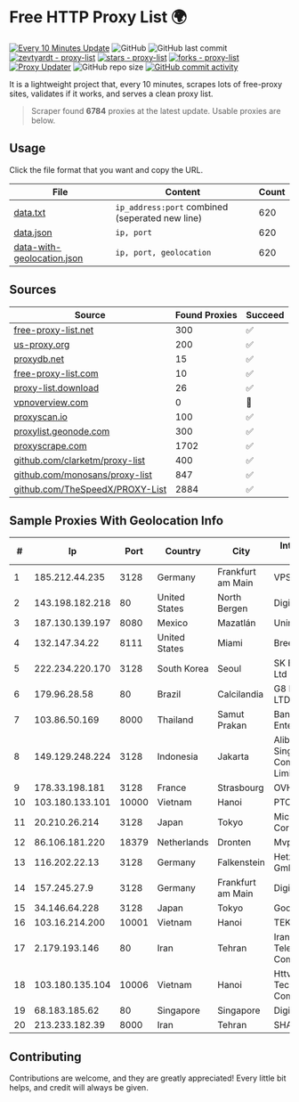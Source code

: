 
# Free HTTP Proxy List 🌍

[![Every 10 Minutes Update](https://github.com/mertguvencli/http-proxy-list/actions/workflows/main.yml/badge.svg?branch=main)](https://github.com/mertguvencli/http-proxy-list/actions/workflows/main.yml)
![GitHub](https://img.shields.io/github/license/mertguvencli/http-proxy-list)
![GitHub last commit](https://img.shields.io/github/last-commit/mertguvencli/http-proxy-list)
[![zevtyardt - proxy-list](https://img.shields.io/static/v1?label=zevtyardt&message=proxy-list&color=blue&logo=github)](https://github.com/zevtyardt/proxy-list "Go to GitHub repo")
[![stars - proxy-list](https://img.shields.io/github/stars/zevtyardt/proxy-list?style=social)](https://github.com/zevtyardt/proxy-list)
[![forks - proxy-list](https://img.shields.io/github/forks/zevtyardt/proxy-list?style=social)](https://github.com/zevtyardt/proxy-list)
[![Proxy Updater](https://github.com/zevtyardt/proxy-list/workflows/Proxy%20Updater/badge.svg)](https://github.com/zevtyardt/proxy-list/actions?query=workflow:"Proxy+Updater")
![GitHub repo size](https://img.shields.io/github/repo-size/zevtyardt/proxy-list)
[![GitHub commit activity](https://img.shields.io/github/commit-activity/m/zevtyardt/proxy-list?logo=commits)](https://github.com/zevtyardt/proxy-list/commits/main)

It is a lightweight project that, every 10 minutes, scrapes lots of free-proxy sites, validates if it works, and serves a clean proxy list.

> Scraper found **6784** proxies at the latest update. Usable proxies are below.

## Usage

Click the file format that you want and copy the URL.

|File|Content|Count|
|----|-------|-----|
|[data.txt](https://raw.githubusercontent.com/mertguvencli/http-proxy-list/main/proxy-list/data.txt)|`ip_address:port` combined (seperated new line)|620|
|[data.json](https://raw.githubusercontent.com/mertguvencli/http-proxy-list/main/proxy-list/data.json)|`ip, port`|620|
|[data-with-geolocation.json](https://raw.githubusercontent.com/mertguvencli/http-proxy-list/main/proxy-list/data-with-geolocation.json)|`ip, port, geolocation`|620|

## Sources

|Source|Found Proxies|Succeed|
|------|-------------|-------|
|[free-proxy-list.net](https://free-proxy-list.net)|300|✅|
|[us-proxy.org](https://www.us-proxy.org)|200|✅|
|[proxydb.net](http://proxydb.net)|15|✅|
|[free-proxy-list.com](https://free-proxy-list.com/?page=&port=&type%5B%5D=http&type%5B%5D=https&up_time=0&search=Search)|10|✅|
|[proxy-list.download](https://www.proxy-list.download/HTTP)|26|✅|
|[vpnoverview.com](https://vpnoverview.com/privacy/anonymous-browsing/free-proxy-servers)|0|🚫|
|[proxyscan.io](https://www.proxyscan.io)|100|✅|
|[proxylist.geonode.com](https://proxylist.geonode.com/api/proxy-list?limit=300&page=1&sort_by=lastChecked&sort_type=desc&protocols=http,https)|300|✅|
|[proxyscrape.com](https://api.proxyscrape.com/v2/?request=displayproxies&protocol=http&timeout=10000&country=all&ssl=all&anonymity=all)|1702|✅|
|[github.com/clarketm/proxy-list](https://raw.githubusercontent.com/clarketm/proxy-list/master/proxy-list-raw.txt)|400|✅|
|[github.com/monosans/proxy-list](https://raw.githubusercontent.com/monosans/proxy-list/main/proxies/http.txt)|847|✅|
|[github.com/TheSpeedX/PROXY-List](https://raw.githubusercontent.com/TheSpeedX/PROXY-List/master/http.txt)|2884|✅|


## Sample Proxies With Geolocation Info

|#|Ip|Port|Country|City|Internet Service Provider|
|-|--|----|-------|----|-------------------------|
|1|185.212.44.235|3128|Germany|Frankfurt am Main|VPS2day.com|
|2|143.198.182.218|80|United States|North Bergen|DigitalOcean, LLC|
|3|187.130.139.197|8080|Mexico|Mazatlán|Uninet S.A. de C.V.|
|4|132.147.34.22|8111|United States|Miami|Breezeline|
|5|222.234.220.170|3128|South Korea|Seoul|SK Broadband Co Ltd|
|6|179.96.28.58|80|Brazil|Calcilandia|G8 NETWORKS LTDA|
|7|103.86.50.169|8000|Thailand|Samut Prakan|Bangmod Enterprise Co.|
|8|149.129.248.224|3128|Indonesia|Jakarta|Alibaba.com Singapore E-Commerce Private Limited|
|9|178.33.198.181|3128|France|Strasbourg|OVH SAS|
|10|103.180.133.101|10000|Vietnam|Hanoi|PTCNHOALAC|
|11|20.210.26.214|3128|Japan|Tokyo|Microsoft Corporation|
|12|86.106.181.220|18379|Netherlands|Dronten|Mvps LTD|
|13|116.202.22.13|3128|Germany|Falkenstein|Hetzner Online GmbH|
|14|157.245.27.9|3128|Germany|Frankfurt am Main|DigitalOcean, LLC|
|15|34.146.64.228|3128|Japan|Tokyo|Google LLC|
|16|103.16.214.200|10001|Vietnam|Hanoi|TEK|
|17|2.179.193.146|80|Iran|Tehran|Iran Telecommunication Company PJS|
|18|103.180.135.104|10006|Vietnam|Hanoi|Httvserver Technology Company Limited|
|19|68.183.185.62|80|Singapore|Singapore|DigitalOcean, LLC|
|20|213.233.182.39|8000|Iran|Tehran|SHARIF-EDU|



## Contributing

Contributions are welcome, and they are greatly appreciated! Every
little bit helps, and credit will always be given.

